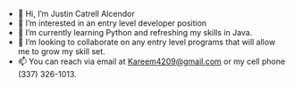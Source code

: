 - 👋 Hi, I’m Justin Catrell Alcendor
- 👀 I’m interested in an entry level developer position
- 🌱 I’m currently learning Python and refreshing my skills in Java.
- 💞️ I’m looking to collaborate on any entry level programs that will allow me to grow my skill set.
- 📫 You can reach via email at Kareem4209@gmail.com or my cell phone (337) 326-1013.

<!---
Kareem42/Kareem42 is a ✨ special ✨ repository because its `README.md` (this file) appears on your GitHub profile.
You can click the Preview link to take a look at your changes.
--->
